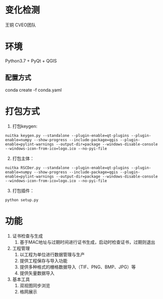 # 变化检测
王铜
CVEO团队

# 环境
Python3.7 + PyQt + QGIS

## 配置方式
conda create -f conda.yaml


# 打包方式

1. 打包keygen:

```
nuitka keygen.py --standalone --plugin-enable=qt-plugins --plugin-enable=numpy --show-progress --include-package=qgis --plugin-enable=pylint-warnings --output-dir=package --windows-disable-console --windows-icon-from-ico=logo.ico --no-pyi-file 
```

2. 打包主体：

```
nuitka RSCDer.py --standalone --plugin-enable=qt-plugins --plugin-enable=numpy --show-progress --include-package=qgis --plugin-enable=pylint-warnings --output-dir=package --windows-disable-console --windows-icon-from-ico=logo.ico --no-pyi-file 

```

3. 打包插件：

```
python setup.py
```

# 功能

1. 证书检查与生成
   1. 基于MAC地址与过期时间进行证书生成，启动时检查证书，过期则退出
2. 工程管理
   1. 以工程为单位进行数据管理与生产
   2. 提供工程保存与导入功能
   3. 提供多种格式的栅格数据导入（TIF、PNG、BMP、JPG）等
   4. 提供矢量数据导入
3. 基本工具
   1. 双视图同步浏览
   2. 格网展示
